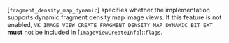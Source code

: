 [`fragment_density_map_dynamic`]
specifies whether the implementation supports dynamic fragment density
map image views.
If this feature is not enabled,
`VK_IMAGE_VIEW_CREATE_FRAGMENT_DENSITY_MAP_DYNAMIC_BIT_EXT` **must** 
not be included in [`ImageViewCreateInfo`]::`flags`.